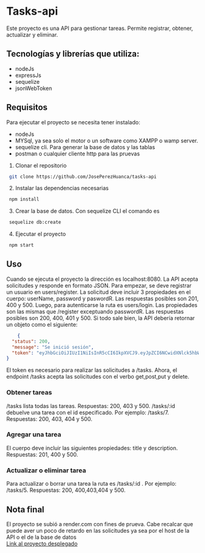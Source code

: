 # Tasks-api #

Este proyecto es una API para gestionar tareas. Permite registrar, obtener, actualizar y eliminar.
## Tecnologías y librerías que utiliza: ##
- nodeJs
- expressJs
- sequelize
- jsonWebToken

## Requisitos ##

Para ejecutar el proyecto se necesita tener instalado:
- nodeJs
- MYSql, ya sea solo el motor o un software como XAMPP o wamp server.
- sequelize cli. Para generar la base de datos y las tablas
- postman o cualquier cliente http para las pruevas

1. Clonar el repositorio
``` bash
 git clone https://github.com/JosePerezHuanca/tasks-api 
```
2. Instalar las dependencias necesarias
``` bash
 npm install 
```
3. Crear la base de datos. Con sequelize CLI el comando es
``` bash 
 sequelize db:create 
 ```
4. Ejecutar el proyecto
``` bash
 npm start 
 ```

## Uso ##

Cuando se ejecuta el proyecto la dirección es localhost:8080.
La API acepta solicitudes y responde en formato JSON.
Para empezar, se deve registrar un usuario en users/register.
La solicitud deve incluir 3 propiedades en el cuerpo: userName, password y paswordR.
Las respuestas posibles son 201, 400 y 500.
Luego, para autenticarse la ruta es users/login.
Las propiedades son las mismas que /register exceptuando passwordR.
Las respuestas posibles son 200, 400, 401 y 500.
Si todo sale bien, la API debería retornar un objeto como el siguiente: 
``` json
    {
  "status": 200,
  "message": "Se inició sesión",
  "token": "eyJhbGciOiJIUzI1NiIsInR5cCI6IkpXVCJ9.eyJpZCI6NCwidXNlck5hbWUiOiJqb3NlIiwiaWF0IjoxNjc4ODIzMzE5fQ.ark8JSa-qAzuoY7bGPVvTe3vwuQmxH4k8GlQJRAuw8k"
}
```
El token es necesario para realizar las solicitudes a /tasks.
Ahora, el endpoint /tasks acepta las solicitudes con el verbo get,post,put y delete.

### Obtener tareas ###

/tasks lista todas las tareas.
Respuestas: 200, 403 y 500.
/tasks/:id debuelve una tarea con el id especificado. Por ejemplo: /tasks/7.
Respuestas: 200, 403, 404 y 500.

### Agregar una tarea ###

El cuerpo deve incluir las siguientes propiedades: title y description.
Respuestas: 201, 400 y 500.

### Actualizar o eliminar tarea ###

Para actualizar o borrar una tarea la ruta es /tasks/:id . Por ejemplo: /tasks/5.
Respuestas: 200, 400,403,404 y 500.


## Nota final ##

El proyecto se subió a render.com con fines de prueva. Cabe recalcar que puede aver un poco de retardo en las solicitudes ya sea por el host de la API o el de la base de datos  
[Link al proyecto desplegado](https://tasks-api-agws.onrender.com/)
